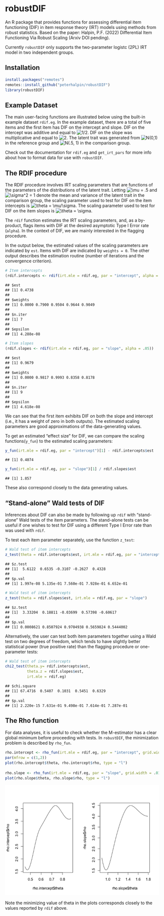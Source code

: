 
# robustDIF

An R package that provides functions for assessing differential item
functioning (DIF) in item response theory (IRT) models using methods
from robust statistics. Based on the paper: Halpin, P.F. (2022)
Differential Item Functioning Via Robust Scaling (Arxiv DOI pending).

Currently `robustDIF` only supports the two-parameter logistc (2PL) IRT
model in two independent groups.

## Installation

``` r
install.packages("remotes")
remotes::install_github("peterhalpin/robustDIF")
library(robustDIF)
```

## Example Dataset

The main user-facing functions are illustrated below using the built-in
example dataset `rdif.eg`. In the example dataset, there are a total of
five items and the first item has DIF on the intercept and slope. DIF on
the intercept was additive and equal to
![1/2](https://latex.codecogs.com/png.image?%5Cdpi%7B110%7D&space;%5Cbg_white&space;1%2F2 "1/2").
DIF on the slope was multiplicative and equal to
![2](https://latex.codecogs.com/png.image?%5Cdpi%7B110%7D&space;%5Cbg_white&space;2 "2").
The latent trait was generated from
![N(0,1)](https://latex.codecogs.com/png.image?%5Cdpi%7B110%7D&space;%5Cbg_white&space;N%280%2C1%29 "N(0,1)")
in the reference group and
![N(.5, 1)](https://latex.codecogs.com/png.image?%5Cdpi%7B110%7D&space;%5Cbg_white&space;N%28.5%2C%201%29 "N(.5, 1)")
in the comparison group.

Check out the documentation for `rdif.eg` and `get_irt_pars` for more
info about how to format data for use with `robustDIF`.

## The RDIF procedure

The RDIF procedure involves IRT scaling parameters that are functions of
the parameters of the distributions of the latent trait. Letting
![\\mu = .5](https://latex.codecogs.com/png.image?%5Cdpi%7B110%7D&space;%5Cbg_white&space;%5Cmu%20%3D%20.5 "\mu = .5")
and
![\\sigma^2 = 1](https://latex.codecogs.com/png.image?%5Cdpi%7B110%7D&space;%5Cbg_white&space;%5Csigma%5E2%20%3D%201 "\sigma^2 = 1")
denote the mean and variance of the latent trait in the comparison
group, the scaling parameter used to test for DIF on the item intercepts
is
![\\theta = \\mu/\\sigma](https://latex.codecogs.com/png.image?%5Cdpi%7B110%7D&space;%5Cbg_white&space;%5Ctheta%20%3D%20%5Cmu%2F%5Csigma "\theta = \mu/\sigma").
The scaling parameter used to test for DIF on the item slopes is
![\\theta = \\sigma](https://latex.codecogs.com/png.image?%5Cdpi%7B110%7D&space;%5Cbg_white&space;%5Ctheta%20%3D%20%5Csigma "\theta = \sigma").

The `rdif` function estimates the IRT scaling parameters, and, as a
by-product, flags items with DIF at the desired asymptotic Type I Error
rate (`alpha`). In the context of DIF, we are mainly interested in the
flagging procedure.

In the output below, the estimated values of the scaling parameters are
indicated by `est`. Items with DIF are indicated by `weights = 0`. The
other output describes the estimation routine (number of iterations and
the convergence criterion).

``` r
# Item intercepts
(rdif.intercepts <- rdif(irt.mle = rdif.eg, par = "intercept", alpha = .05))
```

    ## $est
    ## [1] 0.4738
    ## 
    ## $weights
    ## [1] 0.0000 0.7900 0.9504 0.9644 0.9049
    ## 
    ## $n.iter
    ## [1] 7
    ## 
    ## $epsilon
    ## [1] 4.288e-08

``` r
# Item slopes
(rdif.slopes <- rdif(irt.mle = rdif.eg, par = "slope", alpha = .05))
```

    ## $est
    ## [1] 0.9679
    ## 
    ## $weights
    ## [1] 0.0000 0.9817 0.9993 0.8358 0.8178
    ## 
    ## $n.iter
    ## [1] 9
    ## 
    ## $epsilon
    ## [1] 4.618e-08

We can see that the first item exhibits DIF on both the slope and
intercept (i.e., it has a weight of zero in both outputs). The estimated
scaling parameters are good approximations of the data-generating
values.

To get an estimated “effect size” for DIF, we can compare the scaling
functions(`y_fun`) to the estimated scaling parameters:

``` r
y_fun(irt.mle = rdif.eg, par = "intercept")[1] - rdif.intercepts$est
```

    ## [1] 0.4074

``` r
y_fun(irt.mle = rdif.eg, par = "slope")[1] / rdif.slopes$est
```

    ## [1] 1.857

These also correspond closely to the data generating values.

## “Stand-alone” Wald tests of DIF

Inferences about DIF can also be made by following up `rdif` with
“stand-alone” Wald tests of the item parameters. The stand-alone tests
can be useful if one wishes to test for DIF using a different Type I
Error rate than was used with `rdif`.

To test each item parameter separately, use the function `z_test`:

``` r
# Wald test of item intercepts 
z_test(theta = rdif.intercepts$est, irt.mle = rdif.eg, par = "intercept")
```

    ## $z.test
    ## [1]  5.6122  0.6535 -0.3107 -0.2627  0.4328
    ## 
    ## $p.val
    ## [1] 1.997e-08 5.135e-01 7.560e-01 7.928e-01 6.652e-01

``` r
# Wald test of item intercepts 
z_test(theta = rdif.slopes$est, irt.mle = rdif.eg, par = "slope")
```

    ## $z.test
    ## [1]  3.33204  0.18811 -0.03699  0.57398 -0.60617
    ## 
    ## $p.val
    ## [1] 0.0008621 0.8507924 0.9704938 0.5659824 0.5444002

Alternatively, the user can test both item parameters together using a
Wald test on two degrees of freedom, which tends to have slightly better
statistical power (true positive rate) than the flagging procedure or
one-parameter tests:

``` r
# Wald test of item intercepts 
chi2_test(theta.y= rdif.intercepts$est, 
          theta.z = rdif.slopes$est,
          irt.mle = rdif.eg)
```

    ## $chi.square
    ## [1] 67.4716  0.5407  0.1031  0.5451  0.6329
    ## 
    ## $p.val
    ## [1] 2.220e-15 7.631e-01 9.498e-01 7.614e-01 7.287e-01

## The Rho function

For data analyses, it is useful to check whether the M-estimator has a
clear global minimum before proceeding with tests. In `robustDIF`, the
minimization problem is described by `rho_fun`.

``` r
rho.intercept <- rho_fun(irt.mle = rdif.eg, par = "intercept", grid.width = .01)
par(mfrow = c(1,2))
plot(rho.intercept$theta, rho.intercept$rho, type = "l")

rho.slope <- rho_fun(irt.mle = rdif.eg, par = "slope", grid.width = .01)
plot(rho.slope$theta, rho.slope$rho, type = "l")
```

![](README_files/figure-gfm/unnamed-chunk-7-1.png)<!-- -->

Note the minimizing value of theta in the plots corresponds closely to
the values reported by `rdif` above.
